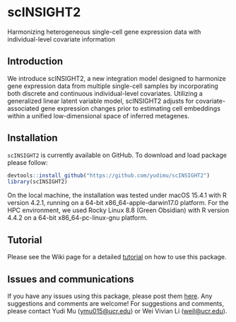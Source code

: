 # scINSIGHT2
Harmonizing heterogeneous single-cell gene expression data with individual-level covariate information

## Introduction
We introduce scINSIGHT2, a new integration model designed to harmonize gene expression data from multiple single-cell samples by incorporating both discrete and continuous individual-level covariates. Utilizing a generalized linear latent variable model, scINSIGHT2 adjusts for covariate-associated gene expression changes prior to estimating cell embeddings within a unified low-dimensional space of inferred metagenes. 

## Installation
`scINSIGHT2` is currently available on GitHub. To download and load package please follow:

``` r
devtools::install_github("https://github.com/yudimu/scINSIGHT2")
library(scINSIGHT2)
```

On the local machine, the installation was tested under macOS 15.4.1 with R version 4.2.1, running on a 64-bit x86_64-apple-darwin17.0 platform. For the HPC environment, we used Rocky Linux 8.8 (Green Obsidian) with R version 4.4.2 on a 64-bit x86_64-pc-linux-gnu platform. 

## Tutorial
Please see the Wiki page for a detailed [tutorial](https://github.com/yudimu/scINSIGHT2/wiki/scINSIGHT2-vignette) on how to use this package.

## Issues and communications

If you have any issues using this package, please post them
[here](https://github.com/yudimu/scINSIGHT2/issues). Any suggestions and
comments are welcome! For suggestions and comments, please contact
Yudi Mu (<ymu015@ucr.edu>) or Wei Vivian Li (<weil@ucr.edu>).
